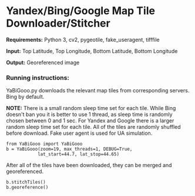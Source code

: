 # Yandex/Bing/Google Map Tile Downloader/Stitcher

**Requirements:** Python 3, cv2, pygeotile, fake_useragent, tifffile

**Input:** Top Latitude, Top Longitude, Bottom Latitude, Bottom Longitude

**Output:** Georeferenced image

### Running instructions:

YaBiGooo.py downloads the relevant map tiles from corresponding servers. Bing by default.

**NOTE:** There is a small random sleep time set for each tile.
          While Bing doesn't ban you it is better to use 1 thread, as sleep time is randomly chosen between 0 and 1 sec.
          For Yandex and Google there is a larger random sleep time set for each tile.
          All of the tiles are randomly shuffled before download.
          Fake user agent is used for UA simulation.

```Batchfile
from YaBiGooo import YaBiGooo
b = YaBiGooo(zoom=19, max_threads=1, DEBUG=True,
            lat_start=44.7, lat_stop=44.65)

```

After all of the tiles have been downloaded, they can be merged and georeferenced.

```Batchfile
b.stitchTiles()
b.georeference()
```